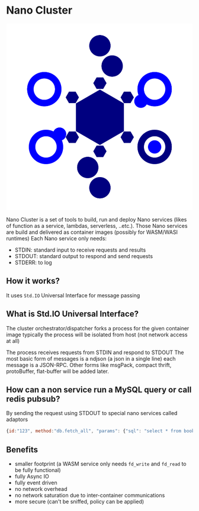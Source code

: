 # Nano Cluster

![logo](nano-cluster.svg)

Nano Cluster is a set of tools to build, run and deploy Nano services (likes of function as a service, lambdas, serverless, ..etc.).
Those Nano services are build and delivered as container images (possibly for WASM/WASI runtimes)
Each Nano service only needs:

- STDIN: standard input to receive requests and results
- STDOUT: standard output to respond and send requests
- STDERR: to log


## How it works?

It uses `Std.IO` Universal Interface for message passing


## What is Std.IO Universal Interface?

The cluster orchestrator/dispatcher forks a process for the given container image
typically the process will be isolated from host (not network access at all)

The process receives requests from STDIN and respond to STDOUT
The most basic form of messages is a ndjson (a json in a single line) each message is a JSON-RPC.
Other forms like msgPack, compact thrift, protoBuffer, flat-buffer will be added later.

## How can a non service run a MySQL query or call redis pubsub?

By sending the request using STDOUT to special nano services called adaptors

```javascript
{id:"123", method:"db.fetch_all", "params": {"sql": "select * from books"}}
```

## Benefits

- smaller footprint (a WASM service only needs `fd_write` and `fd_read` to be fully functional)
- fully Async IO
- fully event driven
- no network overhead
- no network saturation due to inter-container communications
- more secure (can't be sniffed, policy can be applied)


